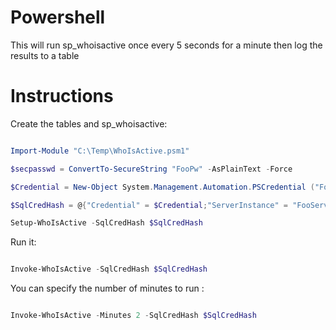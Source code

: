 # **Powershell**
This  will run sp_whoisactive once every 5 seconds for a minute then log the results to a table
# Instructions
Create the tables and sp_whoisactive:
```powershell 

Import-Module "C:\Temp\WhoIsActive.psm1"

$secpasswd = ConvertTo-SecureString "FooPw" -AsPlainText -Force                        

$Credential = New-Object System.Management.Automation.PSCredential ("FooUser", $secpasswd)

$SqlCredHash = @{"Credential" = $Credential;"ServerInstance" = "FooServer";"Database" = "FooDb"}

Setup-WhoIsActive -SqlCredHash $SqlCredHash 
```
Run it:
```powershell 

Invoke-WhoIsActive -SqlCredHash $SqlCredHash 

```

You can specify the number of minutes to run :
```powershell 

Invoke-WhoIsActive -Minutes 2 -SqlCredHash $SqlCredHash

```